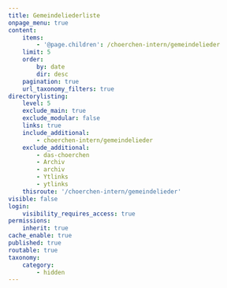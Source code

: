 ```yaml
---
title: Gemeindeliederliste
onpage_menu: true
content:
    items:
        - '@page.children': /choerchen-intern/gemeindelieder
    limit: 5
    order:
        by: date
        dir: desc
    pagination: true
    url_taxonomy_filters: true
directorylisting:
    level: 5
    exclude_main: true
    exclude_modular: false
    links: true
    include_additional:
        - choerchen-intern/gemeindelieder
    exclude_additional:
        - das-choerchen
        - Archiv
        - archiv
        - Ytlinks
        - ytlinks
    thisroute: '/choerchen-intern/gemeindelieder'
visible: false
login:
    visibility_requires_access: true
permissions:
    inherit: true
cache_enable: true
published: true
routable: true
taxonomy:
    category:
        - hidden
---
```


